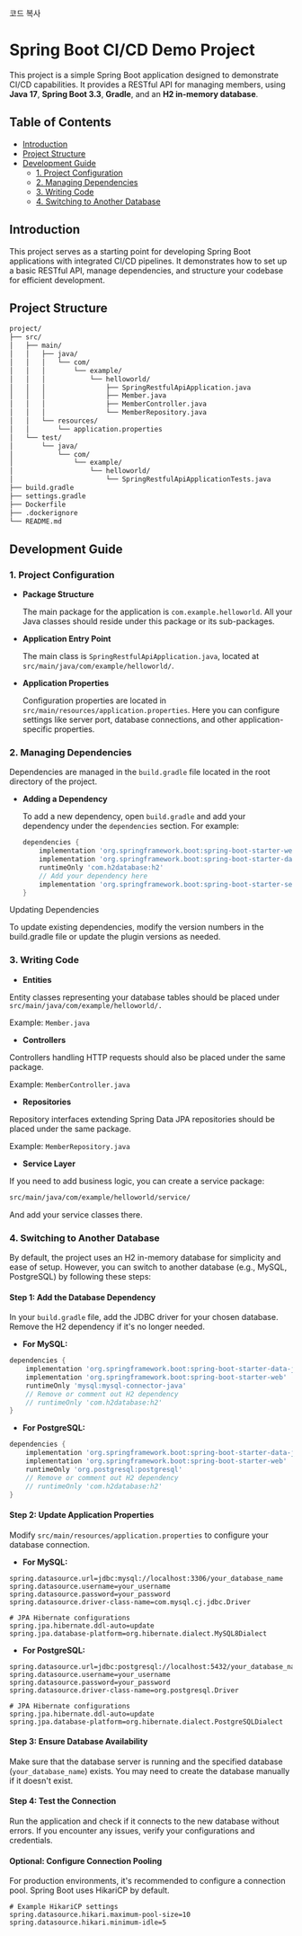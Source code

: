 
코드 복사
# Spring Boot CI/CD Demo Project

This project is a simple Spring Boot application designed to demonstrate CI/CD capabilities. It provides a RESTful API for managing members, using **Java 17**, **Spring Boot 3.3**, **Gradle**, and an **H2 in-memory database**.

## Table of Contents

- [Introduction](#introduction)
- [Project Structure](#project-structure)
- [Development Guide](#development-guide)
    - [1. Project Configuration](#1-project-configuration)
    - [2. Managing Dependencies](#2-managing-dependencies)
    - [3. Writing Code](#3-writing-code)
    - [4. Switching to Another Database](#4-switching-to-another-database)

## Introduction

This project serves as a starting point for developing Spring Boot applications with integrated CI/CD pipelines. It demonstrates how to set up a basic RESTful API, manage dependencies, and structure your codebase for efficient development.

## Project Structure

```bash
project/
├── src/
│   ├── main/
│   │   ├── java/
│   │   │   └── com/
│   │   │       └── example/
│   │   │           └── helloworld/
│   │   │               ├── SpringRestfulApiApplication.java
│   │   │               ├── Member.java
│   │   │               ├── MemberController.java
│   │   │               └── MemberRepository.java
│   │   └── resources/
│   │       └── application.properties
│   └── test/
│       └── java/
│           └── com/
│               └── example/
│                   └── helloworld/
│                       └── SpringRestfulApiApplicationTests.java
├── build.gradle
├── settings.gradle
├── Dockerfile
├── .dockerignore
└── README.md
```
## Development Guide

### 1. Project Configuration

- **Package Structure**

  The main package for the application is `com.example.helloworld`. All your Java classes should reside under this package or its sub-packages.

- **Application Entry Point**

  The main class is `SpringRestfulApiApplication.java`, located at `src/main/java/com/example/helloworld/`.

- **Application Properties**

  Configuration properties are located in `src/main/resources/application.properties`. Here you can configure settings like server port, database connections, and other application-specific properties.

### 2. Managing Dependencies

Dependencies are managed in the `build.gradle` file located in the root directory of the project.

- **Adding a Dependency**

  To add a new dependency, open `build.gradle` and add your dependency under the `dependencies` section. For example:

  ```groovy
  dependencies {
      implementation 'org.springframework.boot:spring-boot-starter-web'
      implementation 'org.springframework.boot:spring-boot-starter-data-jpa'
      runtimeOnly 'com.h2database:h2'
      // Add your dependency here
      implementation 'org.springframework.boot:spring-boot-starter-security'
  }
Updating Dependencies

To update existing dependencies, modify the version numbers in the build.gradle file or update the plugin versions as needed.

### 3. Writing Code
- **Entities**

Entity classes representing your database tables should be placed under `src/main/java/com/example/helloworld/.`

Example: `Member.java`

- **Controllers**

Controllers handling HTTP requests should also be placed under the same package.

Example: `MemberController.java`

- **Repositories**

Repository interfaces extending Spring Data JPA repositories should be placed under the same package.

Example: `MemberRepository.java`

- **Service Layer**

If you need to add business logic, you can create a service package:

```bash 
src/main/java/com/example/helloworld/service/
```
And add your service classes there.

### 4. Switching to Another Database

By default, the project uses an H2 in-memory database for simplicity and ease of setup. However, you can switch to another database (e.g., MySQL, PostgreSQL) by following these steps:

#### Step 1: Add the Database Dependency

In your `build.gradle` file, add the JDBC driver for your chosen database. Remove the H2 dependency if it's no longer needed.

- **For MySQL:**
```groovy
dependencies {
    implementation 'org.springframework.boot:spring-boot-starter-data-jpa'
    implementation 'org.springframework.boot:spring-boot-starter-web'
    runtimeOnly 'mysql:mysql-connector-java'
    // Remove or comment out H2 dependency
    // runtimeOnly 'com.h2database:h2'
}
```
- **For PostgreSQL:**
```groovy
dependencies {
    implementation 'org.springframework.boot:spring-boot-starter-data-jpa'
    implementation 'org.springframework.boot:spring-boot-starter-web'
    runtimeOnly 'org.postgresql:postgresql'
    // Remove or comment out H2 dependency
    // runtimeOnly 'com.h2database:h2'
}
```
#### Step 2: Update Application Properties
Modify `src/main/resources/application.properties` to configure your database connection.

- **For MySQL:**
```properties
spring.datasource.url=jdbc:mysql://localhost:3306/your_database_name
spring.datasource.username=your_username
spring.datasource.password=your_password
spring.datasource.driver-class-name=com.mysql.cj.jdbc.Driver

# JPA Hibernate configurations
spring.jpa.hibernate.ddl-auto=update
spring.jpa.database-platform=org.hibernate.dialect.MySQL8Dialect
```

- **For PostgreSQL:**
```properties
spring.datasource.url=jdbc:postgresql://localhost:5432/your_database_name
spring.datasource.username=your_username
spring.datasource.password=your_password
spring.datasource.driver-class-name=org.postgresql.Driver

# JPA Hibernate configurations
spring.jpa.hibernate.ddl-auto=update
spring.jpa.database-platform=org.hibernate.dialect.PostgreSQLDialect
```

#### Step 3: Ensure Database Availability
Make sure that the database server is running and the specified database (`your_database_name`) exists. You may need to create the database manually if it doesn't exist.

#### Step 4: Test the Connection
Run the application and check if it connects to the new database without errors. If you encounter any issues, verify your configurations and credentials.

#### Optional: Configure Connection Pooling
For production environments, it's recommended to configure a connection pool. Spring Boot uses HikariCP by default.

```properties
# Example HikariCP settings
spring.datasource.hikari.maximum-pool-size=10
spring.datasource.hikari.minimum-idle=5
```